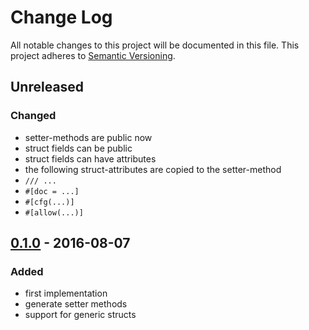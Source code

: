 # Change Log
All notable changes to this project will be documented in this file.
This project adheres to [Semantic Versioning](http://semver.org/).

## Unreleased
### Changed
- setter-methods are public now
- struct fields can be public
- struct fields can have attributes
- the following struct-attributes are copied to the setter-method
 - `/// ...`
 - `#[doc = ...]`
 - `#[cfg(...)]`
 - `#[allow(...)]`

## [0.1.0] - 2016-08-07
### Added
- first implementation
 - generate setter methods
 - support for generic structs

[Unreleased]:  https://github.com/colin-kiegel/rust-derive-builder/compare/v0.1.0...HEAD
[0.1.0]: https://github.com/colin-kiegel/rust-derive-builder/tree/v0.1.0
